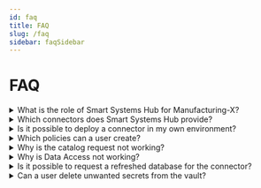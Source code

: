 ```yaml
---
id: faq
title: FAQ
slug: /faq
sidebar: faqSidebar
---
```


# FAQ

<details>
  <summary>What is the role of Smart Systems Hub for Manufacturing-X?</summary>
  <p>Smart Systems Hub supports users with onboarding to Manufacturing-X based on the Explore and Learn environment. Learn more: [Manufacturing-X](https://www.smart-systems-hub.de/en/manufacturing-x).</p>
</details>

<details>
  <summary>Which connectors does Smart Systems Hub provide?</summary>
  <p>Smart Systems Hub provides the following connectors:</p>
  <ul>
    <li>Tractus-X EDC</li>
    <li>Factory-X EDC</li>
  </ul>
</details>

<details>
  <summary>Is it possible to deploy a connector in my own environment?</summary>
  <p>Yes, it's absolutely possible. Smart Systems Hub provides wallets and identities that you can use to deploy a Tractus-X EDC or a Factory-X EDC in your own environment.</p>
</details>

<details>
  <summary>Which policies can a user create?</summary>
  <p>You typically need to define Usage and Access policies. See: [How to create policies](./Management-API-Overview#policies-section).</p>

  <p><strong>Can I create a group policy?</strong></p>
  <p>Yes, it's absolutely possible. See: [How to Create a Business Partner Group for Group Policy Scenarios](How-to-use-business-partner-group.md).</p>

  <p><strong>Can I create a policy with a Dismantler constraint?</strong></p>
  <p>Yes, it's absolutely possible. See: [How to use Dismantler Scenario in Usage/Contract policy](How-to-use-Dismantler-Scenario-in-Policy.md).</p>
</details>

<details>
  <summary>Why is the catalog request not working?</summary>
  <p>Below are common causes and how to resolve them:</p>

  <p><strong>Cause 1: Missing client secret or vault access</strong></p>
```json
[
  {
    "message": "Unable to obtain credentials: Failed to fetch client secret from the vault with alias: edc-client-secret",
    "type": "BadGateway",
    "path": null,
    "invalidValue": null
  }
]
```
  <p>Ensure the client secret exists in the vault and that the connector has permission to read it.</p>

  <p><strong>Cause 2: Wrong DSP URL in the counterparty address</strong></p>
```json
[
  {
    "message": "<html>\n<head>\n<meta http-equiv=\"Content-Type\" content=\"text/html;charset=ISO-8859-1\"/>\n<title>Error 404 Not Found</title>\n</head>\n<body><h2>HTTP ERROR 404 Not Found</h2>\n<table>\n<tr><th>URI:</th><td>/api/v1/dsp/catalog/request</td></tr>\n<tr><th>STATUS:</th><td>404</td></tr>\n<tr><th>MESSAGE:</th><td>Not Found</td></tr>\n<tr><th>SERVLET:</th><td>EDC-default</td></tr>\n</table>\n\n</body>\n</html>\n",
    "type": "BadGateway",
    "path": null,
    "invalidValue": null
  }
]
```
  <p>Verify you are using the correct DSP URL for the counterparty.</p>

  <p><strong>Cause 3: BPN/DID not registered in BDRS or BDRS unavailable</strong></p>
```json
[
  {
    "message": "Unable to obtain credentials: Empty optional",
    "type": "BadGateway",
    "path": null,
    "invalidValue": null
  }
]
```
  <p>Confirm that the BPN and its corresponding DID entry are present in the BDRS and that the BDRS service is reachable.</p>

  <p><strong>You can also follow this document to make a catalog request: [How to make a catalog request](./Management-API-Overview#catalog-section).</strong></p>
</details>

<details>
  <summary>Why is Data Access not working?</summary>
  <p>After the EDR has been negotiated and stored, you can fetch data. Common errors include HTTP 500 and 403. Below are common causes and how to resolve them:</p>

  <p><strong>Cause 1: Provider endpoint is not working correctly</strong></p>
  <p>Ensure you set the correct provider base URL during asset creation and that the endpoint is reachable; otherwise, you may receive a 500 Internal Server Error.</p>

  <p><strong>Cause 2: Provider endpoint is not working correctly</strong></p>
```html
<html>
<head>
    <meta http-equiv="Content-Type" content="text/html;charset=ISO-8859-1" />
    <title>Error 500 Internal Server Error</title>
</head>
<body>
    <h2>HTTP ERROR 500 Internal Server Error</h2>
    <table>
        <tr>
            <th>URI:</th>
            <td>/api/public</td>
        </tr>
        <tr>
            <th>STATUS:</th>
            <td>500</td>
        </tr>
        <tr>
            <th>MESSAGE:</th>
            <td>Internal Server Error</td>
        </tr>
        <tr>
            <th>SERVLET:</th>
            <td>EDC-public</td>
        </tr>
    </table>
</body>
</html>
```
  <p>You may see the above 500 response when the provider endpoint is secured with OAuth 2 but the asset was created without OAuth 2 credentials. Create the asset with OAuth 2 credentials configured. See: [How to create an asset if the provider’s endpoint is secured with OAuth 2](How-to-work-with-oauth2-configure-endpoint.md).</p>

  <p><strong>Cause 3: Token has expired</strong></p>
```json
{
  "errors": [
    "Token has expired (exp)"
  ]
}
```
  <p>This typically results in a 403 response. Access tokens expire after 5 minutes; generate a new token and include it in the Authorization header.</p>
</details>

<details>
  <summary>Is it possible to request a refreshed database for the connector?</summary>
  <p>Yes. Please contact Smart Systems Hub to request a database refresh for your connector; they will provide a refreshed database as needed.</p>
</details>

<details>
  <summary>Can a user delete unwanted secrets from the vault?</summary>
  <p>Yes. Contact Smart Systems Hub to request an update to your policy that grants delete permissions. Once updated, you can delete the unwanted secrets from the vault.</p>
</details>
